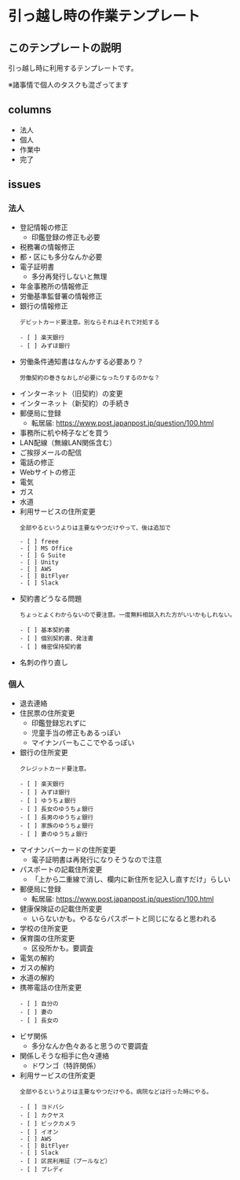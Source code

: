 # 引っ越し時の作業テンプレート

## このテンプレートの説明

引っ越し時に利用するテンプレートです。

※諸事情で個人のタスクも混ざってます

## columns

- 法人
- 個人
- 作業中
- 完了

## issues

### 法人

- 登記情報の修正
	- 印鑑登録の修正も必要
- 税務署の情報修正
- 都・区にも多分なんか必要
- 電子証明書
	- 多分再発行しないと無理
- 年金事務所の情報修正
- 労働基準監督署の情報修正
- 銀行の情報修正
	```
	デビットカード要注意。別ならそれはそれで対処する

	- [ ] 楽天銀行
	- [ ] みずほ銀行
	```
- 労働条件通知書はなんかする必要あり？
	```
	労働契約の巻きなおしが必要になったりするのかな？
	```
- インターネット（旧契約）の変更
- インターネット（新契約）の手続き
- 郵便局に登録
	- 転居届: https://www.post.japanpost.jp/question/100.html
- 事務所に机や椅子などを買う
- LAN配線（無線LAN関係含む）
- ご挨拶メールの配信
- 電話の修正
- Webサイトの修正
- 電気
- ガス
- 水道
- 利用サービスの住所変更
	```
	全部やるというよりは主要なやつだけやって、後は追加で

	- [ ] freee
	- [ ] MS Office
	- [ ] G Suite
	- [ ] Unity
	- [ ] AWS
	- [ ] BitFlyer
	- [ ] Slack
	```
- 契約書どうなる問題
	```
	ちょっとよくわからないので要注意。一度無料相談入れた方がいいかもしれない。

	- [ ] 基本契約書
	- [ ] 個別契約書、発注書
	- [ ] 機密保持契約書
	```
- 名刺の作り直し

### 個人

- 退去連絡
- 住民票の住所変更
	- 印鑑登録忘れずに
	- 児童手当の修正もあるっぽい
	- マイナンバーもここでやるっぽい
- 銀行の住所変更
	```
	クレジットカード要注意。

	- [ ] 楽天銀行
	- [ ] みずほ銀行
	- [ ] ゆうちょ銀行
	- [ ] 長女のゆうちょ銀行
	- [ ] 長男のゆうちょ銀行
	- [ ] 家族のゆうちょ銀行
	- [ ] 妻のゆうちょ銀行
	```
- マイナンバーカードの住所変更
	- 電子証明書は再発行になりそうなので注意
- パスポートの記載住所変更
	- 「上から二重線で消し、欄内に新住所を記入し直すだけ」らしい
- 郵便局に登録
	- 転居届: https://www.post.japanpost.jp/question/100.html
- 健康保険証の記載住所変更
	- いらないかも。やるならパスポートと同じになると思われる
- 学校の住所変更
- 保育園の住所変更
	- 区役所かも。要調査
- 電気の解約
- ガスの解約
- 水道の解約
- 携帯電話の住所変更
	```
	- [ ] 自分の
	- [ ] 妻の
	- [ ] 長女の
	```
- ビザ関係
	- 多分なんか色々あると思うので要調査
- 関係しそうな相手に色々連絡
	- ドワンゴ（特許関係）
- 利用サービスの住所変更
	```
	全部やるというよりは主要なやつだけやる。病院などは行った時にやる。

	- [ ] ヨドバシ
	- [ ] カクヤス
	- [ ] ビックカメラ
	- [ ] イオン
	- [ ] AWS
	- [ ] BitFlyer
	- [ ] Slack
	- [ ] 区民利用証（プールなど）
	- [ ] プレディ
	```
